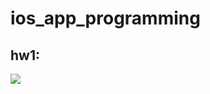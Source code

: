 ios_app_programming
===================

## hw1:
<img src="https://raw.github.com/derrick0714/ios_app_programming/master/hw1_dragon/screen%20shot.png"/>
